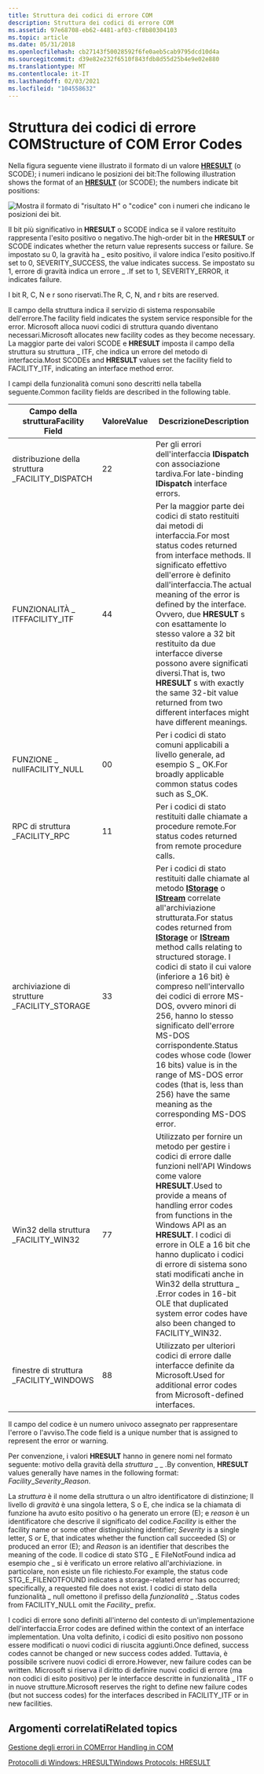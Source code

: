 ```yaml
---
title: Struttura dei codici di errore COM
description: Struttura dei codici di errore COM
ms.assetid: 97e68708-eb62-4481-af03-cf8b80304103
ms.topic: article
ms.date: 05/31/2018
ms.openlocfilehash: cb27143f50028592f6fe0aeb5cab9795dcd10d4a
ms.sourcegitcommit: d39e82e232f6510f843fdb8d55d25b4e9e02e880
ms.translationtype: MT
ms.contentlocale: it-IT
ms.lasthandoff: 02/03/2021
ms.locfileid: "104558632"
---
```

# <a name="structure-of-com-error-codes"></a><span data-ttu-id="7152d-103">Struttura dei codici di errore COM</span><span class="sxs-lookup"><span data-stu-id="7152d-103">Structure of COM Error Codes</span></span>

<span data-ttu-id="7152d-104">Nella figura seguente viene illustrato il formato di un valore [**HRESULT**](/openspecs/windows_protocols/ms-erref/0642cb2f-2075-4469-918c-4441e69c548a) (o SCODE); i numeri indicano le posizioni dei bit:</span><span class="sxs-lookup"><span data-stu-id="7152d-104">The following illustration shows the format of an [**HRESULT**](/openspecs/windows_protocols/ms-erref/0642cb2f-2075-4469-918c-4441e69c548a) (or SCODE); the numbers indicate bit positions:</span></span>

![Mostra il formato di "risultato H" o "codice" con i numeri che indicano le posizioni dei bit.](images/a5a947d1-7b5a-4474-afed-2a1c58fe2421.png)

<span data-ttu-id="7152d-106">Il bit più significativo in **HRESULT** o SCODE indica se il valore restituito rappresenta l'esito positivo o negativo.</span><span class="sxs-lookup"><span data-stu-id="7152d-106">The high-order bit in the **HRESULT** or SCODE indicates whether the return value represents success or failure.</span></span> <span data-ttu-id="7152d-107">Se impostato su 0, la gravità ha \_ esito positivo, il valore indica l'esito positivo.</span><span class="sxs-lookup"><span data-stu-id="7152d-107">If set to 0, SEVERITY\_SUCCESS, the value indicates success.</span></span> <span data-ttu-id="7152d-108">Se impostato su 1, errore di gravità indica un errore \_ .</span><span class="sxs-lookup"><span data-stu-id="7152d-108">If set to 1, SEVERITY\_ERROR, it indicates failure.</span></span>

<span data-ttu-id="7152d-109">I bit R, C, N e r sono riservati.</span><span class="sxs-lookup"><span data-stu-id="7152d-109">The R, C, N, and r bits are reserved.</span></span>

<span data-ttu-id="7152d-110">Il campo della struttura indica il servizio di sistema responsabile dell'errore.</span><span class="sxs-lookup"><span data-stu-id="7152d-110">The facility field indicates the system service responsible for the error.</span></span> <span data-ttu-id="7152d-111">Microsoft alloca nuovi codici di struttura quando diventano necessari.</span><span class="sxs-lookup"><span data-stu-id="7152d-111">Microsoft allocates new facility codes as they become necessary.</span></span> <span data-ttu-id="7152d-112">La maggior parte dei valori SCODE e **HRESULT** imposta il campo della struttura su struttura \_ ITF, che indica un errore del metodo di interfaccia.</span><span class="sxs-lookup"><span data-stu-id="7152d-112">Most SCODEs and **HRESULT** values set the facility field to FACILITY\_ITF, indicating an interface method error.</span></span>

<span data-ttu-id="7152d-113">I campi della funzionalità comuni sono descritti nella tabella seguente.</span><span class="sxs-lookup"><span data-stu-id="7152d-113">Common facility fields are described in the following table.</span></span>



| <span data-ttu-id="7152d-114">Campo della struttura</span><span class="sxs-lookup"><span data-stu-id="7152d-114">Facility Field</span></span>                | <span data-ttu-id="7152d-115">Valore</span><span class="sxs-lookup"><span data-stu-id="7152d-115">Value</span></span>        | <span data-ttu-id="7152d-116">Descrizione</span><span class="sxs-lookup"><span data-stu-id="7152d-116">Description</span></span>                                                                                                                                                                                                                                                                                                              |
|-------------------------------|--------------|--------------------------------------------------------------------------------------------------------------------------------------------------------------------------------------------------------------------------------------------------------------------------------------------------------------------------|
| <span data-ttu-id="7152d-117">distribuzione della struttura \_</span><span class="sxs-lookup"><span data-stu-id="7152d-117">FACILITY\_DISPATCH</span></span><br/> | <span data-ttu-id="7152d-118">2</span><span class="sxs-lookup"><span data-stu-id="7152d-118">2</span></span><br/> | <span data-ttu-id="7152d-119">Per gli errori dell'interfaccia **IDispatch** con associazione tardiva.</span><span class="sxs-lookup"><span data-stu-id="7152d-119">For late-binding **IDispatch** interface errors.</span></span> <br/>                                                                                                                                                                                                                                                             |
| <span data-ttu-id="7152d-120">FUNZIONALITÀ \_ ITF</span><span class="sxs-lookup"><span data-stu-id="7152d-120">FACILITY\_ITF</span></span><br/>      | <span data-ttu-id="7152d-121">4</span><span class="sxs-lookup"><span data-stu-id="7152d-121">4</span></span><br/> | <span data-ttu-id="7152d-122">Per la maggior parte dei codici di stato restituiti dai metodi di interfaccia.</span><span class="sxs-lookup"><span data-stu-id="7152d-122">For most status codes returned from interface methods.</span></span> <span data-ttu-id="7152d-123">Il significato effettivo dell'errore è definito dall'interfaccia.</span><span class="sxs-lookup"><span data-stu-id="7152d-123">The actual meaning of the error is defined by the interface.</span></span> <span data-ttu-id="7152d-124">Ovvero, due **HRESULT** s con esattamente lo stesso valore a 32 bit restituito da due interfacce diverse possono avere significati diversi.</span><span class="sxs-lookup"><span data-stu-id="7152d-124">That is, two **HRESULT** s with exactly the same 32-bit value returned from two different interfaces might have different meanings.</span></span> <br/>                                                       |
| <span data-ttu-id="7152d-125">FUNZIONE \_ null</span><span class="sxs-lookup"><span data-stu-id="7152d-125">FACILITY\_NULL</span></span><br/>     | <span data-ttu-id="7152d-126">0</span><span class="sxs-lookup"><span data-stu-id="7152d-126">0</span></span><br/> | <span data-ttu-id="7152d-127">Per i codici di stato comuni applicabili a livello generale, ad esempio S \_ OK.</span><span class="sxs-lookup"><span data-stu-id="7152d-127">For broadly applicable common status codes such as S\_OK.</span></span> <br/>                                                                                                                                                                                                                                                    |
| <span data-ttu-id="7152d-128">RPC di struttura \_</span><span class="sxs-lookup"><span data-stu-id="7152d-128">FACILITY\_RPC</span></span><br/>      | <span data-ttu-id="7152d-129">1</span><span class="sxs-lookup"><span data-stu-id="7152d-129">1</span></span><br/> | <span data-ttu-id="7152d-130">Per i codici di stato restituiti dalle chiamate a procedure remote.</span><span class="sxs-lookup"><span data-stu-id="7152d-130">For status codes returned from remote procedure calls.</span></span> <br/>                                                                                                                                                                                                                                                       |
| <span data-ttu-id="7152d-131">archiviazione di strutture \_</span><span class="sxs-lookup"><span data-stu-id="7152d-131">FACILITY\_STORAGE</span></span><br/>  | <span data-ttu-id="7152d-132">3</span><span class="sxs-lookup"><span data-stu-id="7152d-132">3</span></span><br/> | <span data-ttu-id="7152d-133">Per i codici di stato restituiti dalle chiamate al metodo [**IStorage**](/windows/desktop/api/objidl/nn-objidl-istorage) o [**IStream**](/windows/desktop/api/objidl/nn-objidl-istream) correlate all'archiviazione strutturata.</span><span class="sxs-lookup"><span data-stu-id="7152d-133">For status codes returned from [**IStorage**](/windows/desktop/api/objidl/nn-objidl-istorage) or [**IStream**](/windows/desktop/api/objidl/nn-objidl-istream) method calls relating to structured storage.</span></span> <span data-ttu-id="7152d-134">I codici di stato il cui valore (inferiore a 16 bit) è compreso nell'intervallo dei codici di errore MS-DOS, ovvero minori di 256, hanno lo stesso significato dell'errore MS-DOS corrispondente.</span><span class="sxs-lookup"><span data-stu-id="7152d-134">Status codes whose code (lower 16 bits) value is in the range of MS-DOS error codes (that is, less than 256) have the same meaning as the corresponding MS-DOS error.</span></span> <br/> |
| <span data-ttu-id="7152d-135">Win32 della struttura \_</span><span class="sxs-lookup"><span data-stu-id="7152d-135">FACILITY\_WIN32</span></span><br/>    | <span data-ttu-id="7152d-136">7</span><span class="sxs-lookup"><span data-stu-id="7152d-136">7</span></span><br/> | <span data-ttu-id="7152d-137">Utilizzato per fornire un metodo per gestire i codici di errore dalle funzioni nell'API Windows come valore **HRESULT**.</span><span class="sxs-lookup"><span data-stu-id="7152d-137">Used to provide a means of handling error codes from functions in the Windows API as an **HRESULT**.</span></span> <span data-ttu-id="7152d-138">I codici di errore in OLE a 16 bit che hanno duplicato i codici di errore di sistema sono stati modificati anche in Win32 della struttura \_ .</span><span class="sxs-lookup"><span data-stu-id="7152d-138">Error codes in 16-bit OLE that duplicated system error codes have also been changed to FACILITY\_WIN32.</span></span> <br/>                                                                                                 |
| <span data-ttu-id="7152d-139">finestre di struttura \_</span><span class="sxs-lookup"><span data-stu-id="7152d-139">FACILITY\_WINDOWS</span></span><br/>  | <span data-ttu-id="7152d-140">8</span><span class="sxs-lookup"><span data-stu-id="7152d-140">8</span></span><br/> | <span data-ttu-id="7152d-141">Utilizzato per ulteriori codici di errore dalle interfacce definite da Microsoft.</span><span class="sxs-lookup"><span data-stu-id="7152d-141">Used for additional error codes from Microsoft-defined interfaces.</span></span><br/>                                                                                                                                                                                                                                            |



 

<span data-ttu-id="7152d-142">Il campo del codice è un numero univoco assegnato per rappresentare l'errore o l'avviso.</span><span class="sxs-lookup"><span data-stu-id="7152d-142">The code field is a unique number that is assigned to represent the error or warning.</span></span>

<span data-ttu-id="7152d-143">Per convenzione, i valori **HRESULT** hanno in genere nomi nel formato seguente: motivo della gravità della *struttura* \_  \_ .</span><span class="sxs-lookup"><span data-stu-id="7152d-143">By convention, **HRESULT** values generally have names in the following format: *Facility*\_*Severity*\_*Reason*.</span></span>

<span data-ttu-id="7152d-144">La *struttura* è il nome della struttura o un altro identificatore di distinzione; Il livello di *gravità* è una singola lettera, S o E, che indica se la chiamata di funzione ha avuto esito positivo o ha generato un errore (E); e *reason* è un identificatore che descrive il significato del codice.</span><span class="sxs-lookup"><span data-stu-id="7152d-144">*Facility* is either the facility name or some other distinguishing identifier; *Severity* is a single letter, S or E, that indicates whether the function call succeeded (S) or produced an error (E); and *Reason* is an identifier that describes the meaning of the code.</span></span> <span data-ttu-id="7152d-145">Il codice di stato STG \_ E FileNotFound indica ad esempio che \_ si è verificato un errore relativo all'archiviazione. in particolare, non esiste un file richiesto.</span><span class="sxs-lookup"><span data-stu-id="7152d-145">For example, the status code STG\_E\_FILENOTFOUND indicates a storage-related error has occurred; specifically, a requested file does not exist.</span></span> <span data-ttu-id="7152d-146">I codici di stato della funzionalità \_ null omettono il prefisso della *funzionalità* \_ .</span><span class="sxs-lookup"><span data-stu-id="7152d-146">Status codes from FACILITY\_NULL omit the *Facility*\_ prefix.</span></span>

<span data-ttu-id="7152d-147">I codici di errore sono definiti all'interno del contesto di un'implementazione dell'interfaccia.</span><span class="sxs-lookup"><span data-stu-id="7152d-147">Error codes are defined within the context of an interface implementation.</span></span> <span data-ttu-id="7152d-148">Una volta definito, i codici di esito positivo non possono essere modificati o nuovi codici di riuscita aggiunti.</span><span class="sxs-lookup"><span data-stu-id="7152d-148">Once defined, success codes cannot be changed or new success codes added.</span></span> <span data-ttu-id="7152d-149">Tuttavia, è possibile scrivere nuovi codici di errore.</span><span class="sxs-lookup"><span data-stu-id="7152d-149">However, new failure codes can be written.</span></span> <span data-ttu-id="7152d-150">Microsoft si riserva il diritto di definire nuovi codici di errore (ma non codici di esito positivo) per le interfacce descritte in funzionalità \_ ITF o in nuove strutture.</span><span class="sxs-lookup"><span data-stu-id="7152d-150">Microsoft reserves the right to define new failure codes (but not success codes) for the interfaces described in FACILITY\_ITF or in new facilities.</span></span>

## <a name="related-topics"></a><span data-ttu-id="7152d-151">Argomenti correlati</span><span class="sxs-lookup"><span data-stu-id="7152d-151">Related topics</span></span>

<dl> <dt>

[<span data-ttu-id="7152d-152">Gestione degli errori in COM</span><span class="sxs-lookup"><span data-stu-id="7152d-152">Error Handling in COM</span></span>](error-handling-in-com.md)
</dt> <dt>

[<span data-ttu-id="7152d-153">Protocolli di Windows: HRESULT</span><span class="sxs-lookup"><span data-stu-id="7152d-153">Windows Protocols: HRESULT</span></span>](/openspecs/windows_protocols/ms-erref/0642cb2f-2075-4469-918c-4441e69c548a)
</dt> </dl>

 


